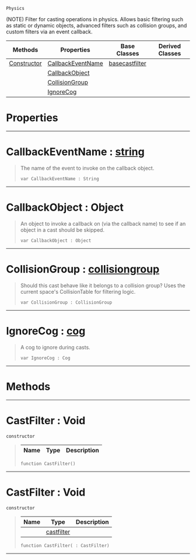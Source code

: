  `Physics`

(NOTE) Filter for casting operations in physics. Allows basic filtering such as static or dynamic objects, advanced filters such as collision groups, and custom filters via an event callback.

|Methods|Properties|Base Classes|Derived Classes|
|---|---|---|---|
|[ Constructor](https://github.com/ZilchEngine/ZilchDocs/blob/master/code_reference/class_reference/castfilter.markdown#castfilter-void)|[ CallbackEventName](https://github.com/ZilchEngine/ZilchDocs/blob/master/code_reference/class_reference/castfilter.markdown#callbackeventname-zilch-e)|[basecastfilter](https://github.com/ZilchEngine/ZilchDocs/blob/master/code_reference/class_reference/basecastfilter.markdown)| |
| |[ CallbackObject](https://github.com/ZilchEngine/ZilchDocs/blob/master/code_reference/class_reference/castfilter.markdown#callbackobject-object)| | |
| |[ CollisionGroup](https://github.com/ZilchEngine/ZilchDocs/blob/master/code_reference/class_reference/castfilter.markdown#collisiongroup-zilch-engi)| | |
| |[ IgnoreCog](https://github.com/ZilchEngine/ZilchDocs/blob/master/code_reference/class_reference/castfilter.markdown#ignorecog-zilch-engine-do)| | |


 #  Properties


---  
 #  CallbackEventName : [string](https://github.com/ZilchEngine/ZilchDocs/blob/master/code_reference/nada_base_types/string.markdown)

> The name of the event to invoke on the callback object.
> ``` lang=cpp, name=Nada
> var CallbackEventName : String


---  
 #  CallbackObject : Object

> An object to invoke a callback on (via the callback name) to see if an object in a cast should be skipped.
> ``` lang=cpp, name=Nada
> var CallbackObject : Object


---  
 #  CollisionGroup : [collisiongroup](https://github.com/ZilchEngine/ZilchDocs/blob/master/code_reference/class_reference/collisiongroup.markdown)

> Should this cast behave like it belongs to a collision group? Uses the current space's CollisionTable for filtering logic.
> ``` lang=cpp, name=Nada
> var CollisionGroup : CollisionGroup


---  
 #  IgnoreCog : [cog](https://github.com/ZilchEngine/ZilchDocs/blob/master/code_reference/class_reference/cog.markdown)

> A cog to ignore during casts.
> ``` lang=cpp, name=Nada
> var IgnoreCog : Cog


---  
 #  Methods


---  
 #  CastFilter : Void

 `constructor`

> 
> |Name|Type|Description|
> |---|---|---|
> ``` lang=cpp, name=Nada
> function CastFilter()
> ``` 


---  
 #  CastFilter : Void

 `constructor`

> 
> |Name|Type|Description|
> |---|---|---|
> ||[castfilter](https://github.com/ZilchEngine/ZilchDocs/blob/master/code_reference/class_reference/castfilter.markdown)| |
> ``` lang=cpp, name=Nada
> function CastFilter( : CastFilter)
> ``` 


---  
 

 